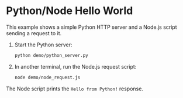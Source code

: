 # Python/Node Hello World

This example shows a simple Python HTTP server and a Node.js script sending a request to it.

1. Start the Python server:
   ```sh
   python demo/python_server.py
   ```
2. In another terminal, run the Node.js request script:
   ```sh
   node demo/node_request.js
   ```
The Node script prints the `Hello from Python!` response.
